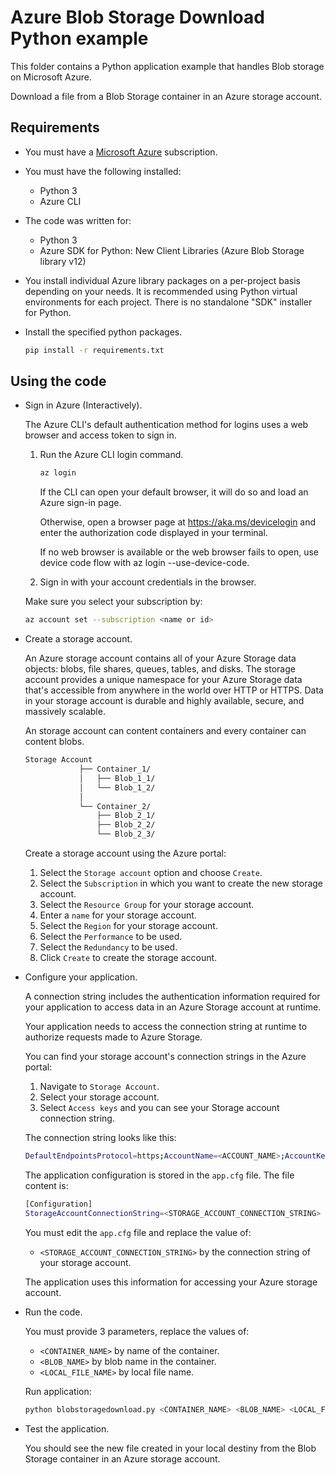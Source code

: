 # Azure Blob Storage Download Python example

This folder contains a Python application example that handles Blob storage on Microsoft Azure.

Download a file from a Blob Storage container in an Azure storage account.

## Requirements

* You must have a [Microsoft Azure](https://azure.microsoft.com/) subscription.

* You must have the following installed:
  * Python 3
  * Azure CLI

* The code was written for:
  * Python 3
  * Azure SDK for Python: New Client Libraries (Azure Blob Storage library v12)

* You install individual Azure library packages on a per-project basis depending on your needs. It is recommended using Python virtual environments for each project. There is no standalone "SDK" installer for Python.

* Install the specified python packages.

  ```bash
  pip install -r requirements.txt
  ```

## Using the code

* Sign in Azure (Interactively).

  The Azure CLI's default authentication method for logins uses a web browser and access token to sign in.

  1. Run the Azure CLI login command.

      ```bash
      az login
      ```

      If the CLI can open your default browser, it will do so and load an Azure sign-in page.

      Otherwise, open a browser page at https://aka.ms/devicelogin and enter the authorization code displayed in your terminal.

      If no web browser is available or the web browser fails to open, use device code flow with az login --use-device-code.

  2. Sign in with your account credentials in the browser.

  Make sure you select your subscription by:

  ```bash
  az account set --subscription <name or id>
  ```

* Create a storage account.

  An Azure storage account contains all of your Azure Storage data objects: blobs, file shares, queues, tables, and disks. The storage account provides a unique namespace for your Azure Storage data that's accessible from anywhere in the world over HTTP or HTTPS. Data in your storage account is durable and highly available, secure, and massively scalable.
  
  An storage account can content containers and every container can content blobs.

  ```bash
  Storage Account
              ├── Container_1/
              │   ├── Blob_1_1/
              │   └── Blob_1_2/
              │
              └── Container_2/
                  ├── Blob_2_1/
                  ├── Blob_2_2/
                  └── Blob_2_3/
  ```

  Create a storage account using the Azure portal:
  
  1. Select the `Storage account` option and choose `Create`.
  2. Select the `Subscription` in which you want to create the new storage account.
  3. Select the `Resource Group` for your storage account.
  4. Enter a `name` for your storage account.
  5. Select the `Region` for your storage account. 
  6. Select the `Performance` to be used.
  7. Select the `Redundancy` to be used.
  8. Click `Create` to create the storage account.

* Configure your application.

  A connection string includes the authentication information required for your application to access data in an Azure Storage account at runtime.

  Your application needs to access the connection string at runtime to authorize requests made to Azure Storage.

  You can find your storage account's connection strings in the Azure portal:
  
    1. Navigate to `Storage Account`.
    2. Select your storage account.
    3. Select `Access keys` and you can see your Storage account connection string.

  The connection string looks like this:

  ```bash
  DefaultEndpointsProtocol=https;AccountName=<ACCOUNT_NAME>;AccountKey=<ACCOUNT_KEY>;EndpointSuffix=core.windows.net
  ```
  
  The application configuration is stored in the `app.cfg` file. The file content is:

  ```bash
  [Configuration]
  StorageAccountConnectionString=<STORAGE_ACCOUNT_CONNECTION_STRING>
  ```

  You must edit the `app.cfg` file and replace the value of:
  
  * `<STORAGE_ACCOUNT_CONNECTION_STRING>` by the connection string of your storage account.
  
  The application uses this information for accessing your Azure storage account.

* Run the code.

  You must provide 3 parameters, replace the values of:

  * `<CONTAINER_NAME>`  by name of the container.
  * `<BLOB_NAME>`       by blob name in the container.
  * `<LOCAL_FILE_NAME>` by local file name.

  Run application:

  ```bash
  python blobstoragedownload.py <CONTAINER_NAME> <BLOB_NAME> <LOCAL_FILE_NAME>
  ```

* Test the application.

  You should see the new file created in your local destiny from the Blob Storage container in an Azure storage account.
